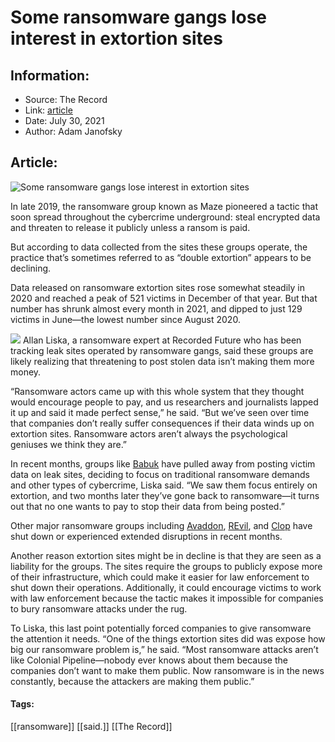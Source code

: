 # Some ransomware gangs lose interest in extortion sites
### 

## Information:
+ Source: The Record
+ Link: [article](https://therecord.media/some-ransomware-gangs-lose-interest-in-extortion-sites/)
+ Date: July 30, 2021
+ Author: Adam Janofsky


## Article:
![Some ransomware gangs lose interest in extortion sites](https://therecord.media/wp-content/uploads/2021/07/moshed-07-30-11-29-46.png)

In late 2019, the ransomware group known as Maze pioneered a tactic that soon spread throughout the cybercrime underground: steal encrypted data and threaten to release it publicly unless a ransom is paid.


But according to data collected from the sites these groups operate, the practice that’s sometimes referred to as “double extortion” appears to be declining.


Data released on ransomware extortion sites rose somewhat steadily in 2020 and reached a peak of 521 victims in December of that year. But that number has shrunk almost every month in 2021, and dipped to just 129 victims in June—the lowest number since August 2020.


![](https://www-therecord.recfut.com/wp-content/uploads/2021/07/2021_0722-Victim-Data-Released-on-Ransomware-Extortion-Sites-1024x655.jpg)
Allan Liska, a ransomware expert at Recorded Future who has been tracking leak sites operated by ransomware gangs, said these groups are likely realizing that threatening to post stolen data isn’t making them more money.


“Ransomware actors came up with this whole system that they thought would encourage people to pay, and us researchers and journalists lapped it up and said it made perfect sense,” he said. “But we’ve seen over time that companies don’t really suffer consequences if their data winds up on extortion sites. Ransomware actors aren’t always the psychological geniuses we think they are.”


In recent months, groups like [Babuk](https://www.bleepingcomputer.com/news/security/babuk-ransomware-is-back-uses-new-version-on-corporate-networks/) have pulled away from posting victim data on leak sites, deciding to focus on traditional ransomware demands and other types of cybercrime, Liska said. “We saw them focus entirely on extortion, and two months later they’ve gone back to ransomware—it turns out that no one wants to pay to stop their data from being posted.”


Other major ransomware groups including [Avaddon](https://www.zdnet.com/article/avaddon-ransomware-group-closes-shop-sends-all-2934-decryption-keys-to-bleepingcomputer/#:~:text=Avaddon%20ransomware%20group%2C%20one%20of,a%20decryption%20tool%20for%20free.), [REvil](https://www.cnbc.com/2021/07/13/multiple-revil-ransomware-sites-are-down-on-the-darkweb-.html), and [Clop](https://blog.malwarebytes.com/malwarebytes-news/2021/06/clop-stopped-ransomware-gang-loses-tesla-and-other-treasures-in-police-raid/) have shut down or experienced extended disruptions in recent months. 


Another reason extortion sites might be in decline is that they are seen as a liability for the groups. The sites require the groups to publicly expose more of their infrastructure, which could make it easier for law enforcement to shut down their operations. Additionally, it could encourage victims to work with law enforcement because the tactic makes it impossible for companies to bury ransomware attacks under the rug.


To Liska, this last point potentially forced companies to give ransomware the attention it needs. “One of the things extortion sites did was expose how big our ransomware problem is,” he said. “Most ransomware attacks aren’t like Colonial Pipeline—nobody ever knows about them because the companies don’t want to make them public. Now ransomware is in the news constantly, because the attackers are making them public.”





#### Tags:
[[ransomware]] [[said.]] [[The Record]]

